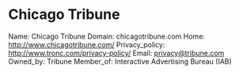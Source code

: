 
# Chicago Tribune

Name: Chicago Tribune
Domain: chicagotribune.com
Home: http://www.chicagotribune.com/
Privacy_policy: http://www.tronc.com/privacy-policy/
Email: privacy@tribune.com
Owned_by: Tribune
Member_of: Interactive Advertising Bureau (IAB)
